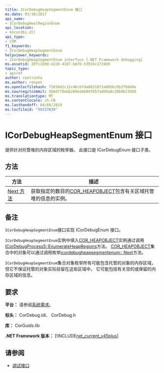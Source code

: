 ```yaml
---
title: ICorDebugHeapSegmentEnum 接口
ms.date: 03/30/2017
api_name:
- ICorDebugHealRegionEnum
api_location:
- mscordbi.dll
api_type:
- COM
f1_keywords:
- ICorDebugHeapSegmentEnum
helpviewer_keywords:
- ICorDebugHeapSegmentEnum interface [.NET Framework debugging]
ms.assetid: 20fc1b9d-e228-4107-bd76-53934c1724b9
topic_type:
- apiref
author: rpetrusha
ms.author: ronpet
ms.openlocfilehash: 73036d1c12c46cbfda8031073a005bc9b376040e
ms.sourcegitcommit: 5b6d778ebb269ee6684fb57ad69a8c28b06235b9
ms.translationtype: MT
ms.contentlocale: zh-CN
ms.lasthandoff: 04/08/2019
ms.locfileid: "59137639"
---
```

# <a name="icordebugheapsegmentenum-interface"></a>ICorDebugHeapSegmentEnum 接口
提供针对托管堆的内存区域的枚举器。 此接口是 ICorDebugEnum 接口子类。  
  
## <a name="methods"></a>方法  
  
|方法|描述|  
|------------|-----------------|  
|[Next 方法](../../../../docs/framework/unmanaged-api/debugging/icordebugheapsegmentenum-next-method.md)|获取指定的数目的[COR_HEAPOBJECT](../../../../docs/framework/unmanaged-api/debugging/cor-heapobject-structure.md)包含有关区域托管堆的信息的实例。|  
  
## <a name="remarks"></a>备注  
 `ICorDebugHeapSegmentEnum`接口实现 ICorDebugEnum 接口。  
  
 `ICorDebugHeapSegmentEnum`实例中填入[COR_HEAPOBJECT](../../../../docs/framework/unmanaged-api/debugging/cor-heapobject-structure.md)实例通过调用[ICorDebugProcess5::EnumerateHeapRegions](../../../../docs/framework/unmanaged-api/debugging/icordebugprocess5-enumerateheapregions-method.md)方法。 [COR_HEAPOBJECT](../../../../docs/framework/unmanaged-api/debugging/cor-heapobject-structure.md)集合中的对象可以通过调用枚举[icordebugheapsegmentenum:: Next](../../../../docs/framework/unmanaged-api/debugging/icordebugheapsegmentenum-next-method.md)方法。  
  
 `ICorDebugHeapSegmentEnum`集合对象枚举所有可能包含托管的对象的内存区域，但它不保证托管的对象实际驻留在这些区域中。 它可能包括有关空的或保留的内存区域的信息。  
  
## <a name="requirements"></a>要求  
 **平台：** 请参阅[系统需求](../../../../docs/framework/get-started/system-requirements.md)。  
  
 **标头：** CorDebug.idl、 CorDebug.h  
  
 **库：** CorGuids.lib  
  
 **.NET Framework 版本：** [!INCLUDE[net_current_v45plus](../../../../includes/net-current-v45plus-md.md)]  
  
## <a name="see-also"></a>请参阅

- [调试接口](../../../../docs/framework/unmanaged-api/debugging/debugging-interfaces.md)
